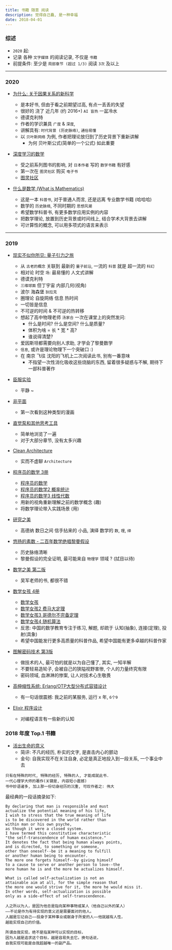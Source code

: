 ```yaml
---
title: 书籍 随意 阅读
description: 觉得自己蠢, 是一种幸福
date: 2018-04-01
---
```


### 综述

* `2020` 起:
* 记录 各种 `文字媒体` 的阅读记录, 不仅是 `书籍`
* 前提条件: 至少是 `局部章节 (超过 1/3)` 阅读 `3次` 及以上

------------------

### 2020

* [为什么: 关于因果关系的新科学](https://book.douban.com/subject/33438811/)
  - 是本好书, 但由于看之前期望过高, 有点一丢丢的失望
  - 很好的 浇了 近几年 (约 2016+) `AI 盲热` 一盆冷水
  - 德谟克利特
  - 作者的学识兼具 `广度` & `深度`,
  - 讲解具有: `时代背景 (历史脉络)`, `通俗易懂`
  - 以 `贝叶斯网络` 为例, 作者把理论放归到了历史背景下重新讲解
    * 为何 贝叶斯公式(简单的一个公式) 如此重要

* [深度学习的数学](https://book.douban.com/subject/33414479/)
  - 受之前系列图书的影响, 对 `日本作者` 写的 `数学书籍` 有好感
  - 第一次在 `图灵社区` 购买 `电子书`
  - [图灵社区](https://www.ituring.com.cn)

* [什么是数学 (What is Mathematics)](https://book.douban.com/subject/1320282/)
  - 这是一本 `科普书`, 对于普通人而言, 还是远离 专业数学书籍 (哈哈哈)
  - 数学的 `历史脉络`, 不同时期的 `思想风潮`
  - 希望数学科普书, 有更多数学应用实例的内容
  - 把数学理论, 放置到历史背景或时间线上, 结合学术大背景去讲解
  - 可计算性的概念, 可以用多项式的语言来表示

------------------

### 2019

* [现实不似你所见: 量子引力之旅](https://book.douban.com/subject/27156306/)
  - 从 `古老的概念` 关联到 最新的 `量子前沿`, 一流的 `科普` 就是 超一流的 `科幻`
  - 相对论 时空 `场`: 最易懂的 人文式讲解
  - 德谟克利特
  - `三维球面` 但丁宇宙 内部几何(视角)
  - 波尔 海森堡 `狄拉克`
  - 圈理论 自旋网络 信息 热时间
  - 一切皆是信息
  - 不可逆的时间 & 不可逆的热转移
  - 想起了高中物理老师 `汤家合` 一次在课堂上的突然发问:
    * 什么是时间? 什么是空间? 什么是质量?
    * 体积为啥 = 长 * 宽 * 高?
    * 谁说得清楚?
  - 爱因斯坦都需要向别人求助, 才学会了黎曼数学
  - `信息`, 或许是理论物理下一个突破口 :)
  - 在 南京 飞往 沈阳的飞机上二次阅读此书, 别有一番意味
    * 不指望一次性消化吸收这些烧脑的东西, 留着很多疑惑与不解, 期待下一部科普著作

* [臣服实验](https://book.douban.com/subject/30384422/)
  - 平静 ~

* [非平面](https://book.douban.com/subject/30327868/)
  - 第一次看到这种类型的漫画

* [直觉泵和其他思考工具](https://book.douban.com/subject/30340107/)
  - 简单地浏览了一遍
  - 对于大部分章节, 没有太多兴趣

* [Clean Architecture](https://book.douban.com/subject/30290504/)
  - 实而不虚聊 `Architecture`

* [程序员的数学 3册](https://book.douban.com/subject/19949020/)
  - [程序员的数学](https://book.douban.com/subject/19949020/)
  - [程序员的数学2 概率统计](https://book.douban.com/subject/26593822/)
  - [程序员的数学3 线性代数](https://book.douban.com/subject/26740548/)
  - 用新的视角重新理解之前的数学概念 (趣)
  - 将数学理论带入实践场景 (用)

* [研究之美](https://book.douban.com/subject/7064456/)
  - 高德纳 数日之间 信手拈来的 小品, 演绎 数学的 `数`, `理`, `绎`

* [悠扬的素数 - 二百年数学绝唱黎曼假设](https://book.douban.com/subject/34834170/)
  - 历史脉络清晰
  - 黎曼假设的完全证明, 最可能来自 `物理学` 领域 ? (拭目以待)

* [数学之美 第二版](https://book.douban.com/subject/26163454/)
  - 吴军老师的书, 都很不错

* [数学女孩 4册](https://book.douban.com/subject/26677354/)
  - [数学女孩](https://book.douban.com/subject/26677354/)
  - [数学女孩2 费马大定理](https://book.douban.com/subject/26681597/)
  - [数学女孩3 哥德尔不完备定理](https://book.douban.com/subject/27193490/)
  - [数学女孩4 随机算法](https://book.douban.com/subject/33444625/)
  - 反思: 中国的数学教育专注于练习, 解题, 却疏于 认知(抽象), 连接(定理), 投射(具象)
  - 希望中国能发行更多高质量的科普作品, 希望中国能有更多卓越的科普作家

* [图解密码技术 第3版](https://book.douban.com/subject/26822106/)
  - 做技术的人, 最可怕的就是以为自己懂了, 其实, 一知半解
  - 不要轻易造轮子, 会被自己的狭隘视野害惨, 个人的力量终究有限
  - 密码领域, 血淋淋的惨案, 让人对技术心生敬畏

* [高伸缩性系统: Erlang/OTP大型分布式容错设计](https://book.douban.com/subject/30262041/)
  - 有一句话很震撼: 我之前的某服务, 运行 x 年, `6个9`

* [Elixir 程序设计](https://book.douban.com/subject/26769754/)
  - 对编程语言有一些新的认知

### 2018 年度 Top.1 书籍

* [活出生命的意义](https://book.douban.com/subject/5330333/)
  - 简评: 不凡的经历, 朴实的文字, 是直击内心的颤动
  - 金句: 自我实现不在关注自身, 必定是真正地投入到一段关系, 一个事业中去

```
只有在特殊的时代, 特殊的经历, 特殊的人, 才能成就此书.
一代心理学大师的著作(关键是, 内容短小震撼)
书中妙语诸多, 加上那一份切身经历的沉重, 可叹作者之: 伟大
```

最经典的一段话摘录如下:

```
By declaring that man is responsible and must
actualize the potential meaning of his life,
I wish to stress that the true meaning of life
is to be discovered in the world rather than
within man or his own psyche,
as though it were a closed system.
I have termed this constitutive characteristic
"the self-transcendence of human existence."
It denotes the fact that being human always points,
and is directed, to something or someone,
other than oneself--be it a meaning to fulfill
or another human being to encounter.
The more one forgets himself--by giving himself
to a cause to serve or another person to love--the
more human he is and the more he actualizes himself.

What is called self-actualization is not an
attainable aim at all, for the simple reason that
the more one would strive for it, the more he would miss it.
In other words, self-actualization is possible
only as a side-effect of self-transcendence.
```

```
人之所以为人，是因为他总是指向某种事物或某人（他自己以外的某人）
——不论是作为有待实现的意义还是需要面对的他人。
人越是忘记自己——投身于某种事业或献身于所爱的人——他就越有人性，
越能实现自己的价值。

所谓自我实现，绝不是指某种可以实现的目标，
因为人越是追求这个目标，越是容易失去它。换句话说，
自我实现可能是自我超越唯一的副产品。
```
